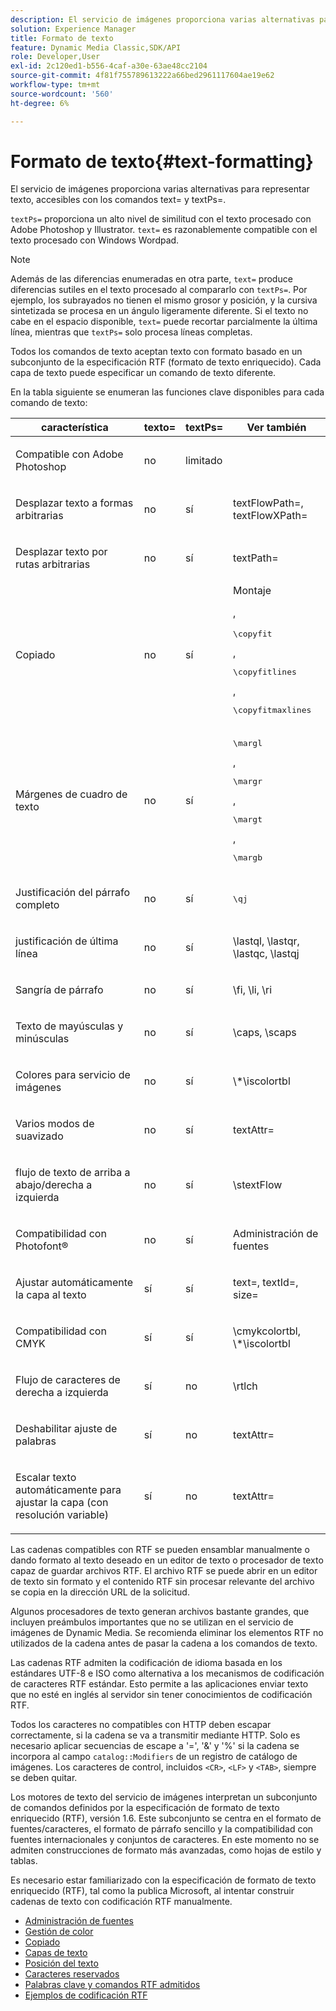 ```yaml
---
description: El servicio de imágenes proporciona varias alternativas para representar texto, accesibles con los comandos text= y textPs=.
solution: Experience Manager
title: Formato de texto
feature: Dynamic Media Classic,SDK/API
role: Developer,User
exl-id: 2c120ed1-b556-4caf-a30e-63ae48cc2104
source-git-commit: 4f81f755789613222a66bed2961117604ae19e62
workflow-type: tm+mt
source-wordcount: '560'
ht-degree: 6%

---
```


# Formato de texto{#text-formatting}

El servicio de imágenes proporciona varias alternativas para representar texto, accesibles con los comandos text= y textPs=.

`textPs=` proporciona un alto nivel de similitud con el texto procesado con Adobe Photoshop y Illustrator. `text=` es razonablemente compatible con el texto procesado con Windows Wordpad.

>[!NOTE]
>
>Además de las diferencias enumeradas en otra parte, `text=` produce diferencias sutiles en el texto procesado al compararlo con `textPs=`. Por ejemplo, los subrayados no tienen el mismo grosor y posición, y la cursiva sintetizada se procesa en un ángulo ligeramente diferente. Si el texto no cabe en el espacio disponible, `text=` puede recortar parcialmente la última línea, mientras que `textPs=` solo procesa líneas completas.

Todos los comandos de texto aceptan texto con formato basado en un subconjunto de la especificación RTF (formato de texto enriquecido). Cada capa de texto puede especificar un comando de texto diferente.

En la tabla siguiente se enumeran las funciones clave disponibles para cada comando de texto:

<table id="table_9C41CBDA94C24805B538E5049B0137C6"> 
 <thead> 
  <tr> 
   <th class="entry"> <b> característica</b> </th> 
   <th class="entry"> <b> texto=</b> </th> 
   <th class="entry"> <b> textPs=</b> </th> 
   <th class="entry"> <b> Ver también</b> </th> 
  </tr> 
 </thead>
 <tbody> 
  <tr> 
   <td> <p> Compatible con Adobe Photoshop </p> </td> 
   <td> <p> no </p> </td> 
   <td> <p> limitado </p> </td> 
   <td> <p> </p> </td> 
  </tr> 
  <tr> 
   <td> <p>Desplazar texto a formas arbitrarias </p> </td> 
   <td> <p>no </p> </td> 
   <td> <p>sí </p> </td> 
   <td> <p>textFlowPath=, textFlowXPath= </p> </td> 
  </tr> 
  <tr> 
   <td> <p>Desplazar texto por rutas arbitrarias </p> </td> 
   <td> <p>no </p> </td> 
   <td> <p>sí </p> </td> 
   <td> <p>textPath= </p> </td> 
  </tr> 
  <tr> 
   <td> <p>Copiado </p> </td> 
   <td> <p>no </p> </td> 
   <td> <p>sí </p> </td> 
   <td> Montaje <p>, <pre>\copyfit</pre>, <pre>\copyfitlines</pre>, <pre>\copyfitmaxlines</pre> </p> </td> 
  </tr> 
  <tr> 
   <td> <p>Márgenes de cuadro de texto </p> </td> 
   <td> <p>no </p> </td> 
   <td> <p>sí </p> </td> 
   <td> <p><pre>\margl</pre>, <pre>\margr</pre>, <pre>\margt</pre>, <pre>\margb</pre> </p> </td> 
  </tr> 
  <tr> 
   <td> <p>Justificación del párrafo completo </p> </td> 
   <td> <p>no </p> </td> 
   <td> <p>sí </p> </td> 
   <td> <p><pre>\qj</pre> </p> </td> 
  </tr> 
  <tr> 
   <td> <p>justificación de última línea </p> </td> 
   <td> <p>no </p> </td> 
   <td> <p>sí </p> </td> 
   <td> <p>\lastql, \lastqr, \lastqc, \lastqj </p> </td> 
  </tr> 
  <tr> 
   <td> <p>Sangría de párrafo </p> </td> 
   <td> <p>no </p> </td> 
   <td> <p>sí </p> </td> 
   <td> <p>\fi, \li, \ri </p> </td> 
  </tr> 
  <tr> 
   <td> <p>Texto de mayúsculas y minúsculas </p> </td> 
   <td> <p>no </p> </td> 
   <td> <p>sí </p> </td> 
   <td> <p>\caps, \scaps </p> </td> 
  </tr> 
  <tr> 
   <td> <p>Colores para servicio de imágenes </p> </td> 
   <td> <p>no </p> </td> 
   <td> <p>sí </p> </td> 
   <td> <p>\*\iscolortbl </p> </td> 
  </tr> 
  <tr> 
   <td> <p>Varios modos de suavizado </p> </td> 
   <td> <p>no </p> </td> 
   <td> <p>sí </p> </td> 
   <td> <p>textAttr= </p> </td> 
  </tr> 
  <tr> 
   <td> <p>flujo de texto de arriba a abajo/derecha a izquierda </p> </td> 
   <td> <p>no </p> </td> 
   <td> <p>sí </p> </td> 
   <td> <p>\stextFlow </p> </td> 
  </tr> 
  <tr> 
   <td> <p>Compatibilidad con Photofont® </p> </td> 
   <td> <p>no </p> </td> 
   <td> <p>sí </p> </td> 
   <td> Administración de fuentes </td> 
  </tr> 
  <tr> 
   <td> <p>Ajustar automáticamente la capa al texto </p> </td> 
   <td> <p>sí </p> </td> 
   <td> <p>sí </p> </td> 
   <td> <p>text=, textId=, size= </p> </td> 
  </tr> 
  <tr> 
   <td> <p>Compatibilidad con CMYK </p> </td> 
   <td> <p>sí </p> </td> 
   <td> <p>sí </p> </td> 
   <td> <p>\cmykcolortbl, \*\iscolortbl </p> </td> 
  </tr> 
  <tr> 
   <td> <p>Flujo de caracteres de derecha a izquierda </p> </td> 
   <td> <p>sí </p> </td> 
   <td> <p>no </p> </td> 
   <td> <p>\rtlch </p> </td> 
  </tr> 
  <tr> 
   <td> <p>Deshabilitar ajuste de palabras </p> </td> 
   <td> <p>sí </p> </td> 
   <td> <p>no </p> </td> 
   <td> <p>textAttr= </p> </td> 
  </tr> 
  <tr> 
   <td> <p>Escalar texto automáticamente para ajustar la capa (con resolución variable) </p> </td> 
   <td> <p>sí </p> </td> 
   <td> <p>no </p> </td> 
   <td> <p>textAttr= </p> </td> 
  </tr> 
 </tbody> 
</table>

Las cadenas compatibles con RTF se pueden ensamblar manualmente o dando formato al texto deseado en un editor de texto o procesador de texto capaz de guardar archivos RTF. El archivo RTF se puede abrir en un editor de texto sin formato y el contenido RTF sin procesar relevante del archivo se copia en la dirección URL de la solicitud.

Algunos procesadores de texto generan archivos bastante grandes, que incluyen preámbulos importantes que no se utilizan en el servicio de imágenes de Dynamic Media. Se recomienda eliminar los elementos RTF no utilizados de la cadena antes de pasar la cadena a los comandos de texto.

Las cadenas RTF admiten la codificación de idioma basada en los estándares UTF-8 e ISO como alternativa a los mecanismos de codificación de caracteres RTF estándar. Esto permite a las aplicaciones enviar texto que no esté en inglés al servidor sin tener conocimientos de codificación RTF.

Todos los caracteres no compatibles con HTTP deben escapar correctamente, si la cadena se va a transmitir mediante HTTP. Solo es necesario aplicar secuencias de escape a &#39;=&#39;, &#39;&amp;&#39; y &#39;%&#39; si la cadena se incorpora al campo `catalog::Modifiers` de un registro de catálogo de imágenes. Los caracteres de control, incluidos `<CR>`, `<LF>` y `<TAB>`, siempre se deben quitar.

Los motores de texto del servicio de imágenes interpretan un subconjunto de comandos definidos por la especificación de formato de texto enriquecido (RTF), versión 1.6. Este subconjunto se centra en el formato de fuentes/caracteres, el formato de párrafo sencillo y la compatibilidad con fuentes internacionales y conjuntos de caracteres. En este momento no se admiten construcciones de formato más avanzadas, como hojas de estilo y tablas.

Es necesario estar familiarizado con la especificación de formato de texto enriquecido (RTF), tal como la publica Microsoft, al intentar construir cadenas de texto con codificación RTF manualmente.

* [Administración de fuentes](r-font-handling.md)
* [Gestión de color](r-color-handling.md)
* [Copiado](r-copy-fitting.md)
* [Capas de texto](r-text-layers.md)
* [Posición del texto](r-text-positioning.md)
* [Caracteres reservados](r-reserved-characters.md)
* [Palabras clave y comandos RTF admitidos](c-supported-rtf-commands-and-keywords/c-supported-rtf-commands-and-keywords.md)
* [Ejemplos de codificación RTF](r-rtf-encoding-examples.md)
